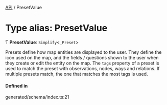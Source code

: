 [API](../README.md) / PresetValue

# Type alias: PresetValue

Ƭ **PresetValue**: `Simplify`<`_Preset`\>

Presets define how map entities are displayed to the user. They define the icon used on the map, and the fields / questions shown to the user when they create or edit the entity on the map. The `tags` property of a preset is used to match the preset with observations, nodes, ways and relations. If multiple presets match, the one that matches the most tags is used.

#### Defined in

generated/schema/index.ts:21
